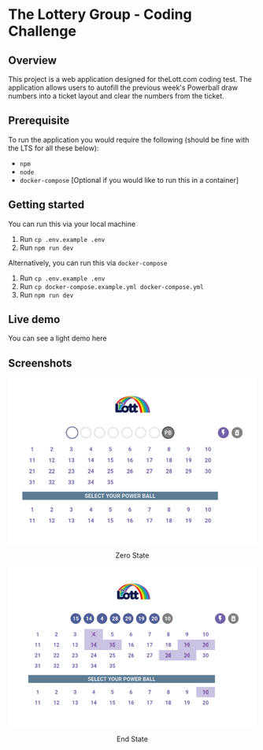 # The Lottery Group - Coding Challenge 

## Overview
This project is a web application designed for theLott.com coding test. The application allows users to autofill the previous week's Powerball draw numbers into a ticket layout and clear the numbers from the ticket.

## Prerequisite
To run the application you would require the following (should be fine with the LTS for all these below):
- `npm`
- `node`
- `docker-compose` [Optional if you would like to run this in a container]

## Getting started
You can run this via your local machine
1. Run `cp .env.example .env`
2. Run `npm run dev`

Alternatively, you can run this via `docker-compose`
1. Run `cp .env.example .env`
2. Run `cp docker-compose.example.yml docker-compose.yml`
3. Run `npm run dev`

## Live demo
You can see a light demo here

## Screenshots
<div style="display: flex; flex-direction: column; align-items: center;">
  <img src="public/zero-state.png" alt="End State" />
  <p>Zero State</p>
</div>

<div style="display: flex; flex-direction: column; align-items: center;">
  <img src="public/end-state.png" alt="End State" />
  <p>End State</p>
</div>
